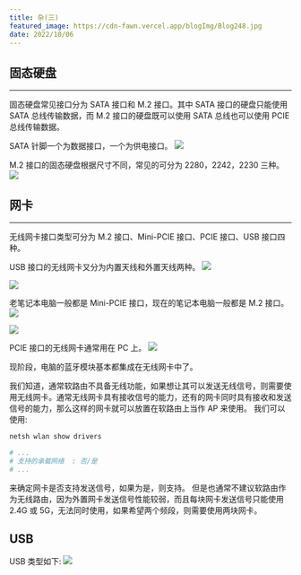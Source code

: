 ```yaml
---
title: 杂(三)
featured_image: https://cdn-fawn.vercel.app/blogImg/Blog248.jpg
date: 2022/10/06
---
```


## 固态硬盘
***  
固态硬盘常见接口分为 SATA 接口和 M.2 接口。其中 SATA 接口的硬盘只能使用 SATA 总线传输数据，而 M.2 接口的硬盘既可以使用 SATA 总线也可以使用 PCIE 总线传输数据。

SATA 针脚一个为数据接口，一个为供电接口。
![](https://cdn-fawn.vercel.app/contentImg/ssd/satassd.jpg)

M.2 接口的固态硬盘根据尺寸不同，常见的可分为 2280，2242，2230 三种。
![](https://cdn-fawn.vercel.app/contentImg/ssd/m2ssd.jpg)

## 网卡
***  
无线网卡接口类型可分为 M.2 接口、Mini-PCIE 接口、PCIE 接口、USB 接口四种。

USB 接口的无线网卡又分为内置天线和外置天线两种。
![](https://cdn-fawn.vercel.app/contentImg/wifi-adapter/usb1.jpg)

![](https://cdn-fawn.vercel.app/contentImg/wifi-adapter/usb2.jpg)

老笔记本电脑一般都是 Mini-PCIE 接口，现在的笔记本电脑一般都是 M.2 接口。
![](https://cdn-fawn.vercel.app/contentImg/wifi-adapter/minipcie.jpg)

![](https://cdn-fawn.vercel.app/contentImg/wifi-adapter/m2.jpg)

PCIE 接口的无线网卡通常用在 PC 上。
![](https://cdn-fawn.vercel.app/contentImg/wifi-adapter/pcie.jpg)

现阶段，电脑的蓝牙模块基本都集成在无线网卡中了。

我们知道，通常软路由不具备无线功能，如果想让其可以发送无线信号，则需要使用无线网卡。通常无线网卡具有接收信号的能力，还有的网卡同时具有接收和发送信号的能力，那么这样的网卡就可以放置在软路由上当作 AP 来使用。
我们可以使用: 
``` sh
netsh wlan show drivers

# ...
# 支持的承载网络  : 否/是
# ...
```

来确定网卡是否支持发送信号，如果为是，则支持。
但是也通常不建议软路由作为无线路由，因为外置网卡发送信号性能较弱，而且每块网卡发送信号只能使用 2.4G 或 5G，无法同时使用，如果希望两个频段，则需要使用两块网卡。

## USB
USB 类型如下: 
![](https://cdn-fawn.vercel.app/contentImg/usb/type.jpg)
